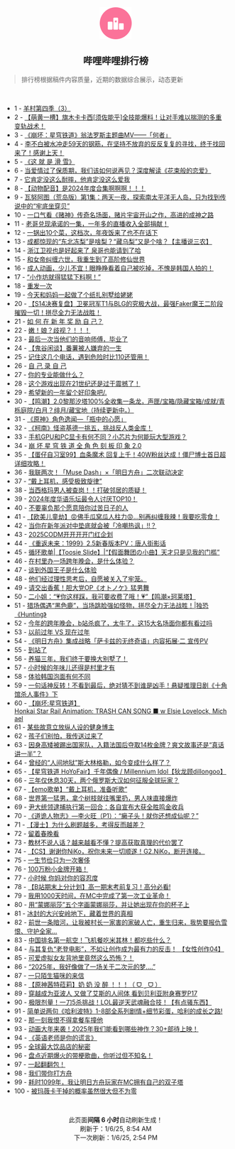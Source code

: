 <div align="center">
    <img src="./assets/icon_rank.png" alt="logo" />
    <h2>哔哩哔哩排行榜</h>
</div>

> 排行榜根据稿件内容质量，近期的数据综合展示，动态更新

<br />

<ul><li><span>1 - <a href=https://www.bilibili.com/BV1LqrtY2EwU target=_blank>羊村第四季（3）</a></span></li><li><span>2 - <a href=https://www.bilibili.com/BV1FcrsYyEcD target=_blank>【萌黄一槽】旗木卡卡西[须佐能乎]全技能爆料！让对手难以揣测的多重变轨战术！</a></span></li><li><span>3 - <a href=https://www.bilibili.com/BV1yX66YcEPk target=_blank>《崩坏：星穹铁道》翁法罗斯主题曲MV——「何者」</a></span></li><li><span>4 - <a href=https://www.bilibili.com/BV1ewr8YEE8g target=_blank>李不白被水冲走59天的钢筋，在坚持不放弃的反反复复的寻找，终于找回来了！感谢上天！</a></span></li><li><span>5 - <a href=https://www.bilibili.com/BV1ZC6zY7Eio target=_blank>《这&nbsp;就&nbsp;是&nbsp;滑&nbsp;雪》</a></span></li><li><span>6 - <a href=https://www.bilibili.com/BV14F6mYSEcR target=_blank>当爱情过了保质期，我们该如何说再见？深度解读《花束般的恋爱》</a></span></li><li><span>7 - <a href=https://www.bilibili.com/BV11trpY7Evk target=_blank>它肯定没这么耐摔，他肯定没这么爱我</a></span></li><li><span>8 - <a href=https://www.bilibili.com/BV1Jd6iYkEBz target=_blank>【动物配音】是2024年度合集啊啊啊！！！</a></span></li><li><span>9 - <a href=https://www.bilibili.com/BV1qz62YPEmV target=_blank>瓦努阿图（荒岛版）第1集：两天一夜，探索南太平洋无人岛，只为找到传说中的“牢底坐穿贝”</a></span></li><li><span>10 - <a href=https://www.bilibili.com/BV1m562YnEt7 target=_blank>一口气看《赌神》传奇名场面，赌片宇宙开山之作，高进的成神之路</a></span></li><li><span>11 - <a href=https://www.bilibili.com/BV12srpYJEbf target=_blank>老哥兑现承诺的一集，一年多的直播收入全部捐献！</a></span></li><li><span>12 - <a href=https://www.bilibili.com/BV1XA62YZEus target=_blank>一锅出10个菜，这档次，年夜饭来了也不在话下</a></span></li><li><span>13 - <a href=https://www.bilibili.com/BV17j61YcEYK target=_blank>成都惊现的“东北冻梨”是啥梨？“藏乌梨”又是个啥？【主播说三农】</a></span></li><li><span>14 - <a href=https://www.bilibili.com/BV1PA6oYzEcW target=_blank>浙江卫视也是好起来了&nbsp;泉哥也能请到了哈</a></span></li><li><span>15 - <a href=https://www.bilibili.com/BV1Pt6qYDEPJ target=_blank>和女帝纠缠六世，我重生到了高阶修仙世界</a></span></li><li><span>16 - <a href=https://www.bilibili.com/BV1mprpYDExv target=_blank>成人动画，少儿不宜！眼睁睁看着自己被吃掉，不愧是韩国人拍的！</a></span></li><li><span>17 - <a href=https://www.bilibili.com/BV1zfrcY2Eq4 target=_blank>“小作坊就得猛猛下料啊！”</a></span></li><li><span>18 - <a href=https://www.bilibili.com/BV1m266YNETa target=_blank>重发一次</a></span></li><li><span>19 - <a href=https://www.bilibili.com/BV1i662YeEwK target=_blank>今天和妈妈一起做了个纸扎别墅给姥姥</a></span></li><li><span>20 - <a href=https://www.bilibili.com/BV1bZrpYoET8 target=_blank>【S14决赛复盘】卫冕冠军T1与BLG的究极大战，最强Faker魔王二阶段摧毁一切！拼尽全力无法战胜！</a></span></li><li><span>21 - <a href=https://www.bilibili.com/BV1CM6BYpEBn target=_blank>如&nbsp;何&nbsp;在&nbsp;新&nbsp;年&nbsp;奖&nbsp;励&nbsp;自&nbsp;己？</a></span></li><li><span>22 - <a href=https://www.bilibili.com/BV1kt62YrEb6 target=_blank>嫩！娘？歧视？！！！</a></span></li><li><span>23 - <a href=https://www.bilibili.com/BV1yg66YfEzc target=_blank>最后一次当他们的音响师傅，毕业了</a></span></li><li><span>24 - <a href=https://www.bilibili.com/BV15w62Y8EUv target=_blank>【鬼谷闲谈】番薯被人嫌弃的一生</a></span></li><li><span>25 - <a href=https://www.bilibili.com/BV1NW62YLE3s target=_blank>记住这几个电话，遇到危险时比110还管用！</a></span></li><li><span>26 - <a href=https://www.bilibili.com/BV1sN6mYjEv7 target=_blank>自&nbsp;己&nbsp;录&nbsp;自&nbsp;己</a></span></li><li><span>27 - <a href=https://www.bilibili.com/BV17Z6iY3E5y target=_blank>你的专业能做什么？</a></span></li><li><span>28 - <a href=https://www.bilibili.com/BV1UM6dYjEob target=_blank>这个游戏出现在21世纪还是过于震撼了！</a></span></li><li><span>29 - <a href=https://www.bilibili.com/BV1PD6QYwEXk target=_blank>希望新的一年留个好印象吧/.</a></span></li><li><span>30 - <a href=https://www.bilibili.com/BV1Ne6rYAEKR target=_blank>【鸣潮】2.0黎那汐塔100%全收集一条龙，声匣/宝箱/隐藏宝箱/成就/青栎庭院/白月？绯月/藏宝地（持续更新中。）</a></span></li><li><span>31 - <a href=https://www.bilibili.com/BV1nnrxYSEqB target=_blank>《原神》角色逸闻—「瓶中的心愿」</a></span></li><li><span>32 - <a href=https://www.bilibili.com/BV1ne6zYsEX5 target=_blank>《柯南》怪盗基德一挑五，挑战反人类金库！</a></span></li><li><span>33 - <a href=https://www.bilibili.com/BV1hk6kY1EwT target=_blank>手机GPU和PC显卡有何不同？小芯片为何能玩大型游戏？</a></span></li><li><span>34 - <a href=https://www.bilibili.com/BV1KE62YUEnf target=_blank>崩&nbsp;坏&nbsp;星&nbsp;穹&nbsp;铁&nbsp;道&nbsp;全&nbsp;角&nbsp;色&nbsp;刻&nbsp;板&nbsp;印&nbsp;象&nbsp;2.0</a></span></li><li><span>35 - <a href=https://www.bilibili.com/BV1PH62Y2EaN target=_blank>【蛋仔自习室99】血条魔术&nbsp;回复上千！40W粉丝达成！僵尸博士首日超详细攻略！</a></span></li><li><span>36 - <a href=https://www.bilibili.com/BV1s46qYHEQV target=_blank>我联两次！「Muse&nbsp;Dash」×「明日方舟」二次联动决定</a></span></li><li><span>37 - <a href=https://www.bilibili.com/BV1hC6yYXEt9 target=_blank>“戴上耳机，感受极致旋律”</a></span></li><li><span>38 - <a href=https://www.bilibili.com/BV19A62YZE4C target=_blank>当西格玛男人被查岗！！打破邻居的质疑！</a></span></li><li><span>39 - <a href=https://www.bilibili.com/BV16bChYiEv3 target=_blank>2024年度华语乐坛最令人讨厌TOP10！</a></span></li><li><span>40 - <a href=https://www.bilibili.com/BV1U86RYGE9W target=_blank>不要辜负那个愿意陪你过苦日子的人</a></span></li><li><span>41 - <a href=https://www.bilibili.com/BV1kG6SYJEM7 target=_blank>【欧美儿童劫】😡佛手瓜窝瓜人柱力😡...别再纠缠我辣！我要吃零食！</a></span></li><li><span>42 - <a href=https://www.bilibili.com/BV1Nvr7YMEzg target=_blank>当你在新年派对中垫底就会被「冷嘲热讽」!!？</a></span></li><li><span>43 - <a href=https://www.bilibili.com/BV1WjrxYpEgQ target=_blank>2025CODM开开开开门红企划</a></span></li><li><span>44 - <a href=https://www.bilibili.com/BV1vNkQYSEmt target=_blank>《重返未来：1999》2.5新春版本PV：唐人街影话</a></span></li><li><span>45 - <a href=https://www.bilibili.com/BV1Wu6SYHEeP target=_blank>循环歌单|【Toosie&nbsp;Slide】|“【假面舞团の小曲】天才只是见我的门槛”</a></span></li><li><span>46 - <a href=https://www.bilibili.com/BV1et6BYzE1x target=_blank>在村里办一场跨年晚会，是什么体验？</a></span></li><li><span>47 - <a href=https://www.bilibili.com/BV1n36mYGE3i target=_blank>谈到外国王子是什么体验</a></span></li><li><span>48 - <a href=https://www.bilibili.com/BV11H62Y1EAB target=_blank>他们经过理性思考后，自愿被关入了牢笼。</a></span></li><li><span>49 - <a href=https://www.bilibili.com/BV1bm6kYGEtg target=_blank>请交出香蕉！胆大党OP《オトノケ》猛男舞</a></span></li><li><span>50 - <a href=https://www.bilibili.com/BV1GM6qYeEcz target=_blank>二小姐：“💗你这样踩，我可要收费了哦！💗”【鸣潮×珂莱塔】</a></span></li><li><span>51 - <a href=https://www.bilibili.com/BV1pS6iY2E3S target=_blank>猎场偶遇“黑色鹿”，当场跳脸强如怪物，拼尽全力无法战胜！|独恐《Hunting》</a></span></li><li><span>52 - <a href=https://www.bilibili.com/BV1gV6qYcEEX target=_blank>今年的跨年晚会，b站杀疯了，太牛了，这15大名场面你都有看过吗</a></span></li><li><span>53 - <a href=https://www.bilibili.com/BV19262YbEzm target=_blank>以前过年&nbsp;VS&nbsp;现在过年</a></span></li><li><span>54 - <a href=https://www.bilibili.com/BV1xwrHYjEum target=_blank>《明日方舟》集成战略「萨卡兹的无终奇语」内容拓展·二&nbsp;宣传PV</a></span></li><li><span>55 - <a href=https://www.bilibili.com/BV11K6BY9EHQ target=_blank>到站了</a></span></li><li><span>56 - <a href=https://www.bilibili.com/BV1bC66YTETU target=_blank>养猫三年，我们终于要换大别墅了！</a></span></li><li><span>57 - <a href=https://www.bilibili.com/BV1wQrcYpEDG target=_blank>小时候的年味儿还得是村里才有</a></span></li><li><span>58 - <a href=https://www.bilibili.com/BV1wD6mY1EaW target=_blank>体验韩国泡面有何不同</a></span></li><li><span>59 - <a href=https://www.bilibili.com/BV1CS6BYsEaG target=_blank>一句话神反转！不看到最后，绝对猜不到谁是凶手！悬疑推理日剧《十角馆杀人事件》下</a></span></li><li><span>60 - <a href=https://www.bilibili.com/BV1P661YyELd target=_blank>【崩坏:星穹铁道】Honkai&nbsp;Star&nbsp;Rail&nbsp;Animation:&nbsp;TRASH&nbsp;CAN&nbsp;SONG&nbsp;■&nbsp;w&nbsp;Elsie&nbsp;Lovelock,&nbsp;Michael</a></span></li><li><span>61 - <a href=https://www.bilibili.com/BV1At62YkEFY target=_blank>某些故意立放纵人设的健身博主</a></span></li><li><span>62 - <a href=https://www.bilibili.com/BV13hrHY4ENb target=_blank>孩子们别怕，我传送过来了</a></span></li><li><span>63 - <a href=https://www.bilibili.com/BV1D362YpEFs target=_blank>因身高矮被踢出国家队，入籍法国后夺取14枚金牌？爽文故事还是“真话讲一半”？</a></span></li><li><span>64 - <a href=https://www.bilibili.com/BV1BV63YNE4b target=_blank>曾经的“人间地狱”斯大林格勒，如今变成什么样了？</a></span></li><li><span>65 - <a href=https://www.bilibili.com/BV1ffrcY2EGv target=_blank>【星穹铁道&nbsp;HoYoFair】千年偶像&nbsp;/&nbsp;Millennium&nbsp;Idol【狄龙顾dillongoo】</a></span></li><li><span>66 - <a href=https://www.bilibili.com/BV1eC62YhE24 target=_blank>三年仅休息30天，两个俄罗斯大汉如何征服全球玩家？</a></span></li><li><span>67 - <a href=https://www.bilibili.com/BV1R76nYpEgW target=_blank>【emo歌单】“戴上耳机，准备听歌”</a></span></li><li><span>68 - <a href=https://www.bilibili.com/BV1Cs62YCEvV target=_blank>世界第一猛男，拿个树枝就往嘴里扔，男人味直接爆炸</a></span></li><li><span>69 - <a href=https://www.bilibili.com/BV1xA6SYxEbj target=_blank>尹大统领逮捕执行第一回合：各自宣布大获全胜鸣金收兵</a></span></li><li><span>70 - <a href=https://www.bilibili.com/BV1iP6qYTEvS target=_blank>《道诡人物志》—李火旺（P1）：“癞子头！就你还想成仙呢？”</a></span></li><li><span>71 - <a href=https://www.bilibili.com/BV1D362YpEGL target=_blank>【漫士】为什么刷题越多，考得反而越差？</a></span></li><li><span>72 - <a href=https://www.bilibili.com/BV1dw6UYTEu8 target=_blank>留着春晚看</a></span></li><li><span>73 - <a href=https://www.bilibili.com/BV1QX6qYYEUF target=_blank>教材不说人话？越来越看不懂？提高获取真理的代价罢了</a></span></li><li><span>74 - <a href=https://www.bilibili.com/BV1Sj6UYoEPT target=_blank>【CS】谢谢你NiKo，祝你未来一切顺遂！G2.NiKo，断开连接。</a></span></li><li><span>75 - <a href=https://www.bilibili.com/BV1qW6BYGEPM target=_blank>一生节俭只为一次奢侈</a></span></li><li><span>76 - <a href=https://www.bilibili.com/BV1hd6UYcEKe target=_blank>100万粉小金牌开箱！</a></span></li><li><span>77 - <a href=https://www.bilibili.com/BV1ys6UYHEwy target=_blank>小时候&nbsp;你妈对你的容忍度</a></span></li><li><span>78 - <a href=https://www.bilibili.com/BV1VtrHYbEUA target=_blank>【B站期末上分计划】高一期末考前复习！高分必看!</a></span></li><li><span>79 - <a href=https://www.bilibili.com/BV1FQrJYNEGD target=_blank>我用1000天时间，在MC中完成了第一次工业革命！</a></span></li><li><span>80 - <a href=https://www.bilibili.com/BV1RK6UYeEED target=_blank>用“蒙娜丽莎”五个字画蒙娜丽莎，并让她出现在你的杯子上</a></span></li><li><span>81 - <a href=https://www.bilibili.com/BV1S362YpEpo target=_blank>冰封的大兴安岭地下，藏着世界的真相</a></span></li><li><span>82 - <a href=https://www.bilibili.com/BV1zW6kYZE1J target=_blank>前世一条暗河，让我被村长一家害的家破人亡，重生归来，我势要报仇雪恨、守护全家…</a></span></li><li><span>83 - <a href=https://www.bilibili.com/BV19urpY8EbU target=_blank>中国排名第一航空！飞机餐吃米其林！都吃些什么？</a></span></li><li><span>84 - <a href=https://www.bilibili.com/BV18d6UYcEwp target=_blank>与其复仇“老登电影”，不如让创作成为最有力的反击！&nbsp;【女性创作04】</a></span></li><li><span>85 - <a href=https://www.bilibili.com/BV1mErnY1EJS target=_blank>可爱虚拟女友背地里竟然这么恐怖？！</a></span></li><li><span>86 - <a href=https://www.bilibili.com/BV1UA6kYGESD target=_blank>“2025年，我好像做了一场关于二次元的梦....”</a></span></li><li><span>87 - <a href=https://www.bilibili.com/BV1fQrJYPEzu target=_blank>一只陌生猫咪的来信</a></span></li><li><span>88 - <a href=https://www.bilibili.com/BV1ak6kY1Esj target=_blank>【原神茜特菈莉】奶&nbsp;奶&nbsp;没&nbsp;醉&nbsp;！！！（&nbsp;ᗜ&nbsp;‸&nbsp;ᗜ&nbsp;）</a></span></li><li><span>89 - <a href=https://www.bilibili.com/BV1Rz6yYxEfX target=_blank>穿越成为亚波人&nbsp;又做了艾斯的人间体&nbsp;看到贝利亚附身赛罗P17</a></span></li><li><span>90 - <a href=https://www.bilibili.com/BV1YDrpYaEni target=_blank>极限剂量！一刀5杀挑战！LOL最逆天武魂融合技！【有点骚东西】</a></span></li><li><span>91 - <a href=https://www.bilibili.com/BV1Ds6nYmEtH target=_blank>简单说两句《哈利波特》1-8部全系列剧情+细节彩蛋，哈利的成长之路!</a></span></li><li><span>92 - <a href=https://www.bilibili.com/BV1Jg61YNEPn target=_blank>那一刻我恨不得拿餐车撞他</a></span></li><li><span>93 - <a href=https://www.bilibili.com/BV1nJ6JYAEYj target=_blank>动画大年来袭！2025年我们能看到哪些神作？30+部待上映！</a></span></li><li><span>94 - <a href=https://www.bilibili.com/BV15wrnYtEUK target=_blank>《英语老师是你的谎言》</a></span></li><li><span>95 - <a href=https://www.bilibili.com/BV1X56zYMEi6 target=_blank>全球最大饮品店的秘密</a></span></li><li><span>96 - <a href=https://www.bilibili.com/BV1Ps6qYXEgy target=_blank>盘点近期爆火的带梗歌曲，你听过但不知名！</a></span></li><li><span>97 - <a href=https://www.bilibili.com/BV16d6BYnEzD target=_blank>一起翻翻包！</a></span></li><li><span>98 - <a href=https://www.bilibili.com/BV1Lw6UYMEUJ target=_blank>我们带你打方舟</a></span></li><li><span>99 - <a href=https://www.bilibili.com/BV14A6SYxE4R target=_blank>耗时1099年，我让明日方舟玩家在MC拥有自己的双子塔</a></span></li><li><span>100 - <a href=https://www.bilibili.com/BV1ZdrJYhEnr target=_blank>被玛薇卡干掉的概率虽然很大但不为零</a></span></li></ul>

<br />

<p align=center>此页面<strong>间隔 6 小时</strong>自动刷新生成！<br>刷新于：1/6/25, 8:54 AM<br>下一次刷新：1/6/25, 2:54 PM</p>
